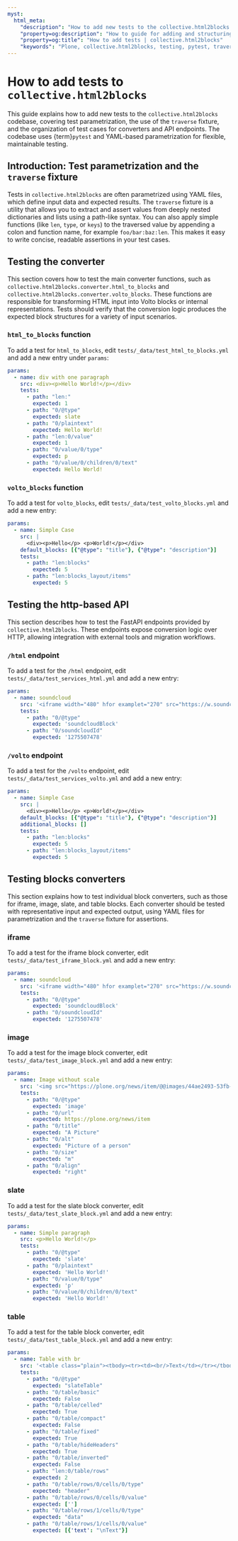 ```yaml
---
myst:
  html_meta:
    "description": "How to add new tests to the collective.html2blocks codebase, including test parametrization and traversal fixture usage."
    "property=og:description": "How to guide for adding and structuring tests in collective.html2blocks."
    "property=og:title": "How to add tests | collective.html2blocks"
    "keywords": "Plone, collective.html2blocks, testing, pytest, traversal, parametrization, guide"
---
```



# How to add tests to `collective.html2blocks`

This guide explains how to add new tests to the `collective.html2blocks` codebase, covering test parametrization, the use of the `traverse` fixture, and the organization of test cases for converters and API endpoints. The codebase uses {term}`pytest` and YAML-based parametrization for flexible, maintainable testing.

## Introduction: Test parametrization and the `traverse` fixture

Tests in `collective.html2blocks` are often parametrized using YAML files, which define input data and expected results. The `traverse` fixture is a utility that allows you to extract and assert values from deeply nested dictionaries and lists using a path-like syntax. You can also apply simple functions (like `len`, `type`, or `keys`) to the traversed value by appending a colon and function name, for example `foo/bar:baz:len`. This makes it easy to write concise, readable assertions in your test cases.

## Testing the converter

This section covers how to test the main converter functions, such as `collective.html2blocks.converter.html_to_blocks` and `collective.html2blocks.converter.volto_blocks`. These functions are responsible for transforming HTML input into Volto blocks or internal representations. Tests should verify that the conversion logic produces the expected block structures for a variety of input scenarios.


### `html_to_blocks` function

To add a test for `html_to_blocks`, edit `tests/_data/test_html_to_blocks.yml` and add a new entry under `params`:

```yaml
params:
  - name: div with one paragraph
    src: <div><p>Hello World!</p></div>
    tests:
      - path: "len:"
        expected: 1
      - path: "0/@type"
        expected: slate
      - path: "0/plaintext"
        expected: Hello World!
      - path: "len:0/value"
        expected: 1
      - path: "0/value/0/type"
        expected: p
      - path: "0/value/0/children/0/text"
        expected: Hello World!
```


### `volto_blocks` function

To add a test for `volto_blocks`, edit `tests/_data/test_volto_blocks.yml` and add a new entry:

```yaml
params:
  - name: Simple Case
    src: |
      <div><p>Hello</p> <p>World!</p></div>
    default_blocks: [{"@type": "title"}, {"@type": "description"}]
    tests:
      - path: "len:blocks"
        expected: 5
      - path: "len:blocks_layout/items"
        expected: 5
```

## Testing the http-based API

This section describes how to test the FastAPI endpoints provided by `collective.html2blocks`. These endpoints expose conversion logic over HTTP, allowing integration with external tools and migration workflows.


### `/html` endpoint

To add a test for the `/html` endpoint, edit `tests/_data/test_services_html.yml` and add a new entry:

```yaml
params:
  - name: soundcloud
    src: '<iframe width="480" hfor examplet="270" src="https://w.soundcloud.com/player/?url=https%3A//api.soundcloud.com/tracks/1275507478&amp;color=%23ff5500&amp;auto_play=false&amp;hide_related=false&amp;show_comments=true&amp;show_user=true&amp;show_reposts=false&amp;show_teaser=true&amp;visual=true" allowfullscreen></iframe>'
    tests:
      - path: "0/@type"
        expected: 'soundcloudBlock'
      - path: "0/soundcloudId"
        expected: '1275507478'
```


### `/volto` endpoint

To add a test for the `/volto` endpoint, edit `tests/_data/test_services_volto.yml` and add a new entry:

```yaml
params:
  - name: Simple Case
    src: |
      <div><p>Hello</p> <p>World!</p></div>
    default_blocks: [{"@type": "title"}, {"@type": "description"}]
    additional_blocks: []
    tests:
      - path: "len:blocks"
        expected: 5
      - path: "len:blocks_layout/items"
        expected: 5
```

## Testing blocks converters

This section explains how to test individual block converters, such as those for iframe, image, slate, and table blocks. Each converter should be tested with representative input and expected output, using YAML files for parametrization and the `traverse` fixture for assertions.


### iframe

To add a test for the iframe block converter, edit `tests/_data/test_iframe_block.yml` and add a new entry:

```yaml
params:
  - name: soundcloud
    src: '<iframe width="480" hfor examplet="270" src="https://w.soundcloud.com/player/?url=https%3A//api.soundcloud.com/tracks/1275507478&amp;color=%23ff5500&amp;auto_play=false&amp;hide_related=false&amp;show_comments=true&amp;show_user=true&amp;show_reposts=false&amp;show_teaser=true&amp;visual=true" allowfullscreen></iframe>'
    tests:
      - path: "0/@type"
        expected: 'soundcloudBlock'
      - path: "0/soundcloudId"
        expected: '1275507478'
```


### image

To add a test for the image block converter, edit `tests/_data/test_image_block.yml` and add a new entry:

```yaml
params:
  - name: Image without scale
    src: '<img src="https://plone.org/news/item/@@images/44ae2493-53fb-4221-98dc-98fa38d6851a.jpeg" title="A Picture" alt="Picture of a person" class="image-right">'
    tests:
      - path: "0/@type"
        expected: 'image'
      - path: "0/url"
        expected: https://plone.org/news/item
      - path: "0/title"
        expected: "A Picture"
      - path: "0/alt"
        expected: "Picture of a person"
      - path: "0/size"
        expected: "m"
      - path: "0/align"
        expected: "right"
```


### slate

To add a test for the slate block converter, edit `tests/_data/test_slate_block.yml` and add a new entry:

```yaml
params:
  - name: Simple paragraph
    src: <p>Hello World!</p>
    tests:
      - path: "0/@type"
        expected: 'slate'
      - path: "0/plaintext"
        expected: 'Hello World!'
      - path: "0/value/0/type"
        expected: 'p'
      - path: "0/value/0/children/0/text"
        expected: 'Hello World!'
```


### table

To add a test for the table block converter, edit `tests/_data/test_table_block.yml` and add a new entry:

```yaml
params:
  - name: Table with br
    src: '<table class="plain"><tbody><tr><td><br/>Text</td></tr></tbody></table>'
    tests:
      - path: "0/@type"
        expected: "slateTable"
      - path: "0/table/basic"
        expected: False
      - path: "0/table/celled"
        expected: True
      - path: "0/table/compact"
        expected: False
      - path: "0/table/fixed"
        expected: True
      - path: "0/table/hideHeaders"
        expected: True
      - path: "0/table/inverted"
        expected: False
      - path: "len:0/table/rows"
        expected: 2
      - path: "0/table/rows/0/cells/0/type"
        expected: "header"
      - path: "0/table/rows/0/cells/0/value"
        expected: ['']
      - path: "0/table/rows/1/cells/0/type"
        expected: "data"
      - path: "0/table/rows/1/cells/0/value"
        expected: [{'text': "\nText"}]
```
